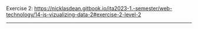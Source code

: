 Exercise 2:
https://nicklasdean.gitbook.io/ita2023-1.-semester/web-technology/14-js-vizualizing-data-2#exercise-2-level-2
***